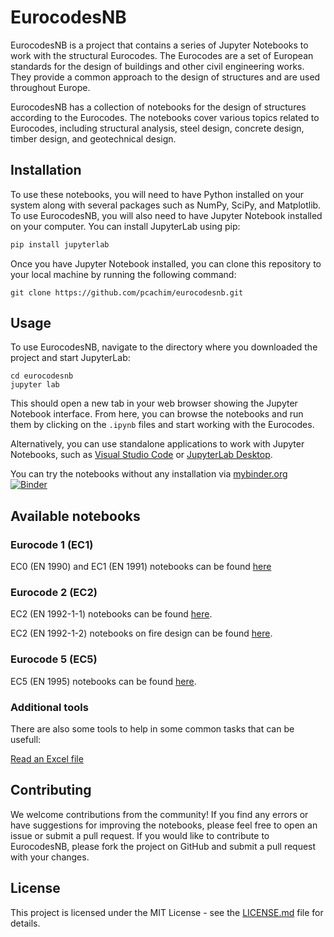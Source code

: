 # EurocodesNB

EurocodesNB is a project that contains a series of Jupyter Notebooks to work with the structural Eurocodes. The Eurocodes are a set of European standards for the design of buildings and other civil engineering works. They provide a common approach to the design of structures and are used throughout Europe.

EurocodesNB has a collection of notebooks for the design of structures according to the Eurocodes. The notebooks cover various topics related to Eurocodes, including structural analysis, steel design, concrete design, timber design, and geotechnical design.

## Installation

To use these notebooks, you will need to have Python installed on your system along with several packages such as NumPy, SciPy, and Matplotlib. To use EurocodesNB, you will also need to have Jupyter Notebook installed on your computer. You can install JupyterLab using pip:

```sh
pip install jupyterlab
```

Once you have Jupyter Notebook installed, you can clone this repository to your local machine by running the following command:

```bsh
git clone https://github.com/pcachim/eurocodesnb.git
```

## Usage

To use EurocodesNB, navigate to the directory where you downloaded the project and start JupyterLab:

```shell
cd eurocodesnb
jupyter lab
```

This should open a new tab in your web browser showing the Jupyter Notebook interface. From here, you can browse the notebooks and run them by clicking on the `.ipynb` files and start working with the Eurocodes.

Alternatively, you can use standalone applications to work with Jupyter Notebooks, such as [Visual Studio Code](https://code.visualstudio.com) or [JupyterLab Desktop](https://github.com/jupyterlab/jupyterlab-desktop).

You can try the notebooks without any installation via [mybinder.org](https://mybinder.org/v2/gh/pcachim/eurocodesnb/HEAD?urlpath==lab) [![Binder](https://mybinder.org/badge_logo.svg)](https://mybinder.org/v2/gh/pcachim/eurocodesnb/HEAD?urlpath==lab)

## Available notebooks

### Eurocode 1 (EC1)

EC0 (EN 1990) and EC1 (EN 1991) notebooks can be found [here](ec1/ec1-base.ipynb)

### Eurocode 2 (EC2)

EC2 (EN 1992-1-1) notebooks can be found [here](./ec2/ec2-base.ipynb).

EC2 (EN 1992-1-2) notebooks on fire design can be found [here](./ec2/fire/ec2-fire-base.ipynb).

### Eurocode 5 (EC5)

EC5 (EN 1995) notebooks can be found [here](ec5/ec5-base.ipynb).

### Additional tools

There are also some tools to help in some common tasks that can be usefull:

[Read an Excel file](ec-read-from-excel.ipynb)

## Contributing

We welcome contributions from the community! If you find any errors or have suggestions for improving the notebooks, please feel free to open an issue or submit a pull request. If you would like to contribute to EurocodesNB, please fork the project on GitHub and submit a pull request with your changes.

## License

This project is licensed under the MIT License - see the [LICENSE.md](LICENSE.md) file for details.
